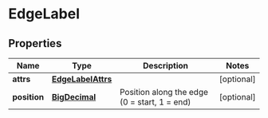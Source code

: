 # EdgeLabel

## Properties
Name | Type | Description | Notes
------------ | ------------- | ------------- | -------------
**attrs** | [**EdgeLabelAttrs**](EdgeLabelAttrs.md) |  |  [optional]
**position** | [**BigDecimal**](BigDecimal.md) | Position along the edge (0 &#x3D; start, 1 &#x3D; end) |  [optional]
